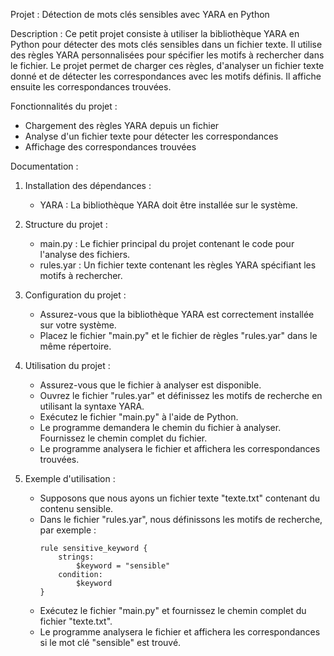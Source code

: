 Projet : Détection de mots clés sensibles avec YARA en Python

Description :
Ce petit projet consiste à utiliser la bibliothèque YARA en Python pour détecter des mots clés sensibles dans un fichier texte. Il utilise des règles YARA personnalisées pour spécifier les motifs à rechercher dans le fichier. Le projet permet de charger ces règles, d'analyser un fichier texte donné et de détecter les correspondances avec les motifs définis. Il affiche ensuite les correspondances trouvées.

Fonctionnalités du projet :
- Chargement des règles YARA depuis un fichier
- Analyse d'un fichier texte pour détecter les correspondances
- Affichage des correspondances trouvées

Documentation :

1. Installation des dépendances :
   - YARA : La bibliothèque YARA doit être installée sur le système. 

2. Structure du projet :
   - main.py : Le fichier principal du projet contenant le code pour l'analyse des fichiers.
   - rules.yar : Un fichier texte contenant les règles YARA spécifiant les motifs à rechercher.

3. Configuration du projet :
   - Assurez-vous que la bibliothèque YARA est correctement installée sur votre système.
   - Placez le fichier "main.py" et le fichier de règles "rules.yar" dans le même répertoire.

4. Utilisation du projet :
   - Assurez-vous que le fichier à analyser est disponible.
   - Ouvrez le fichier "rules.yar" et définissez les motifs de recherche en utilisant la syntaxe YARA.
   - Exécutez le fichier "main.py" à l'aide de Python.
   - Le programme demandera le chemin du fichier à analyser. Fournissez le chemin complet du fichier.
   - Le programme analysera le fichier et affichera les correspondances trouvées.

5. Exemple d'utilisation :
   - Supposons que nous ayons un fichier texte "texte.txt" contenant du contenu sensible.
   - Dans le fichier "rules.yar", nous définissons les motifs de recherche, par exemple : 
     ```
     rule sensitive_keyword {
         strings:
             $keyword = "sensible"
         condition:
             $keyword
     }
     ```
   - Exécutez le fichier "main.py" et fournissez le chemin complet du fichier "texte.txt".
   - Le programme analysera le fichier et affichera les correspondances si le mot clé "sensible" est trouvé.
